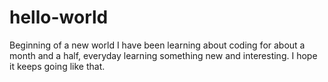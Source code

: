 # hello-world
Beginning of a new world
I have been learning about coding for about a month and a half, everyday learning something new and interesting. I hope it keeps going like that.

